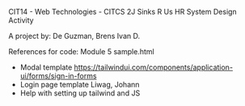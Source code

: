 CIT14 - Web Technologies - CITCS 2J
Sinks R Us HR System Design Activity

A project by: De Guzman, Brens Ivan D.

References for code:
Module 5 sample.html
- Modal template
https://tailwindui.com/components/application-ui/forms/sign-in-forms
- Login page template
Liwag, Johann
- Help with setting up tailwind and JS
